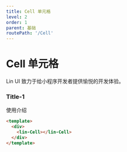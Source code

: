```yaml
---
title: Cell 单元格
level: 2
order: 1
parent: 基础
routePath: '/Cell'
---
```


# Cell 单元格
Lin UI 致力于给小程序开发者提供愉悦的开发体验。

### Title-1

使用介绍

```html
<template>
  <div>
    <lin-Cell></lin-Cell>
  </div>
</template>
```